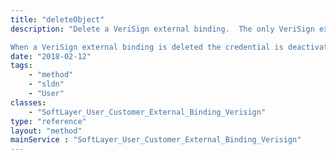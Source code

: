 ```yaml
---
title: "deleteObject"
description: "Delete a VeriSign external binding.  The only VeriSign external binding that can be deleted through this method is the free VeriSign external binding for the master user of a SoftLayer account. All other external bindings must be canceled using the SoftLayer service cancellation form. 

When a VeriSign external binding is deleted the credential is deactivated in VeriSign's system for use on the SoftLayer site and the $0 billing item associated with the free VeriSign external binding is cancelled. "
date: "2018-02-12"
tags:
    - "method"
    - "sldn"
    - "User"
classes:
    - "SoftLayer_User_Customer_External_Binding_Verisign"
type: "reference"
layout: "method"
mainService : "SoftLayer_User_Customer_External_Binding_Verisign"
---
```

